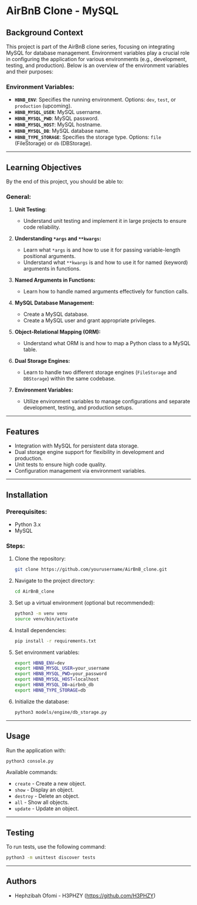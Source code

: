 # AirBnB Clone - MySQL

## Background Context
This project is part of the AirBnB clone series, focusing on integrating MySQL for database management. 
Environment variables play a crucial role in configuring the application for various environments (e.g., development, testing, and production). Below is an overview of the environment variables and their purposes:

### Environment Variables:
- **`HBNB_ENV`**: Specifies the running environment. Options: `dev`, `test`, or `production` (upcoming).
- **`HBNB_MYSQL_USER`**: MySQL username.
- **`HBNB_MYSQL_PWD`**: MySQL password.
- **`HBNB_MYSQL_HOST`**: MySQL hostname.
- **`HBNB_MYSQL_DB`**: MySQL database name.
- **`HBNB_TYPE_STORAGE`**: Specifies the storage type. Options: `file` (FileStorage) or `db` (DBStorage).

---

## Learning Objectives
By the end of this project, you should be able to:

### General:
1. **Unit Testing**:
   - Understand unit testing and implement it in large projects to ensure code reliability.

2. **Understanding `*args` and `**kwargs`:**
   - Learn what `*args` is and how to use it for passing variable-length positional arguments.
   - Understand what `**kwargs` is and how to use it for named (keyword) arguments in functions.

3. **Named Arguments in Functions:**
   - Learn how to handle named arguments effectively for function calls.

4. **MySQL Database Management:**
   - Create a MySQL database.
   - Create a MySQL user and grant appropriate privileges.

5. **Object-Relational Mapping (ORM):**
   - Understand what ORM is and how to map a Python class to a MySQL table.

6. **Dual Storage Engines:**
   - Learn to handle two different storage engines (`FileStorage` and `DBStorage`) within the same codebase.

7. **Environment Variables:**
   - Utilize environment variables to manage configurations and separate development, testing, and production setups.

---

## Features
- Integration with MySQL for persistent data storage.
- Dual storage engine support for flexibility in development and production.
- Unit tests to ensure high code quality.
- Configuration management via environment variables.

---

## Installation

### Prerequisites:
- Python 3.x
- MySQL

### Steps:
1. Clone the repository:
   ```bash
   git clone https://github.com/yourusername/AirBnB_clone.git
   ```
2. Navigate to the project directory:
   ```bash
   cd AirBnB_clone
   ```
3. Set up a virtual environment (optional but recommended):
   ```bash
   python3 -m venv venv
   source venv/bin/activate
   ```
4. Install dependencies:
   ```bash
   pip install -r requirements.txt
   ```
5. Set environment variables:
   ```bash
   export HBNB_ENV=dev
   export HBNB_MYSQL_USER=your_username
   export HBNB_MYSQL_PWD=your_password
   export HBNB_MYSQL_HOST=localhost
   export HBNB_MYSQL_DB=airbnb_db
   export HBNB_TYPE_STORAGE=db
   ```

6. Initialize the database:
   ```bash
   python3 models/engine/db_storage.py
   ```

---

## Usage
Run the application with:
```bash
python3 console.py
```

Available commands:
- `create` - Create a new object.
- `show` - Display an object.
- `destroy` - Delete an object.
- `all` - Show all objects.
- `update` - Update an object.

---

## Testing
To run tests, use the following command:
```bash
python3 -m unittest discover tests
```

---

## Authors
- Hephzibah Ofomi - H3PHZY (https://github.com/H3PHZY)
